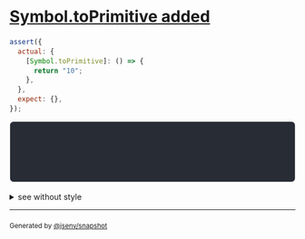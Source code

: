 # [Symbol.toPrimitive added](../../wrapped_value.test.js#L5)

```js
assert({
  actual: {
    [Symbol.toPrimitive]: () => {
      return "10";
    },
  },
  expect: {},
});
```

![img](throw.svg)

<details>
  <summary>see without style</summary>

```console
AssertionError: actual and expect are different

actual: {
  [Symbol.toPrimitive()]: "10",
}
expect: {}
```

</details>


---

<sub>
  Generated by <a href="https://github.com/jsenv/core/tree/main/packages/independent/snapshot">@jsenv/snapshot</a>
</sub>
